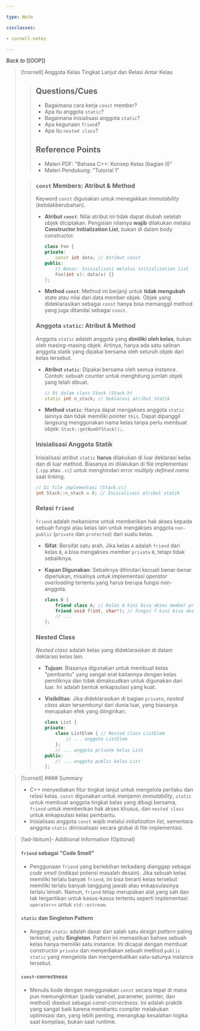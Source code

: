 ```yaml
---

type: Note

cssclasses:

- cornell-notes

---
```


_Back to_ [[OOP]]

> [!cornell] Anggota Kelas Tingkat Lanjut dan Relasi Antar Kelas
> 
> > ## Questions/Cues
> > 
> > - Bagaimana cara kerja `const` member?
> > - Apa itu anggota `static`?
> > - Bagaimana inisialisasi anggota `static`?
> > - Apa kegunaan `friend`?
> > - Apa itu `nested class`?
> > 
> > ## Reference Points
> > 
> > - Materi PDF: "Bahasa C++: Konsep Kelas (bagian II)"
> > - Materi Pendukung: "Tutorial 1"
>
> > ### `const` Members: Atribut & Method
> > 
> > Keyword `const` digunakan untuk menegakkan _immutability_ (ketidakberubahan).
> > 
> > - **Atribut `const`**: Nilai atribut ini tidak dapat diubah setelah objek diciptakan. Pengisian nilainya **wajib** dilakukan melalui **Constructor Initialization List**, bukan di dalam body constructor.
> >     
> >     
> >     ```cpp
> >     class Foo {
> >     private:
> >         const int data; // Atribut const
> >     public:
> >         // Benar: Inisialisasi melalui initialization list
> >         Foo(int x): data(x) {} 
> >     };
> >     ```
> >     
> > - **Method `const`**: Method ini berjanji untuk **tidak mengubah** state atau nilai dari data member objek. Objek yang dideklarasikan sebagai `const` hanya bisa memanggil method yang juga ditandai sebagai `const`.
> > 
> > ### Anggota `static`: Atribut & Method
> > 
> > Anggota `static` adalah anggota yang **dimiliki oleh kelas**, bukan oleh masing-masing objek. Artinya, hanya ada satu salinan anggota statik yang dipakai bersama oleh seluruh objek dari kelas tersebut.
> > 
> > - **Atribut `static`**: Dipakai bersama oleh semua instance. Contoh: sebuah counter untuk menghitung jumlah objek yang telah dibuat.
> >     
> >     
> >     ```cpp
> >     // Di dalam class Stack (Stack.h)
> >     static int n_stack; // Deklarasi atribut statik
> >     ```
> >     
> > - **Method `static`**: Hanya dapat mengakses anggota `static` lainnya dan tidak memiliki pointer `this`. Dapat dipanggil langsung menggunakan nama kelas tanpa perlu membuat objek: `Stack::getNumOfStack();`.
> > 
> > ### Inisialisasi Anggota Statik
> > 
> > Inisialisasi atribut `static` **harus** dilakukan di luar deklarasi kelas dan di luar method. Biasanya ini dilakukan di file implementasi (`.cpp` atau `.cc`) untuk menghindari error _multiply defined name_ saat linking.
> > 
> > 
> > ```cpp
> > // Di file implementasi (Stack.cc)
> > int Stack::n_stack = 0; // Inisialisasi atribut statik
> > ```
> > 
> > ### Relasi `friend`
> > 
> > `friend` adalah mekanisme untuk memberikan hak akses kepada sebuah fungsi atau kelas lain untuk mengakses anggota `non-public` (`private` dan `protected`) dari suatu kelas.
> > 
> > - **Sifat**: Bersifat satu arah. Jika kelas `A` adalah `friend` dari kelas `B`, `A` bisa mengakses member `private` `B`, tetapi tidak sebaliknya.
> > - **Kapan Digunakan**: Sebaiknya dihindari kecuali benar-benar diperlukan, misalnya untuk implementasi _operator overloading_ tertentu yang harus berupa fungsi non-anggota.
> >     
> >     
> >     ```cpp
> >     class B {
> >         friend class A; // Kelas A kini bisa akses member private B
> >         friend void f(int, char*); // Fungsi f kini bisa akses member private B
> >         // ...
> >     };
> >     ```
> >     
> > 
> > ### Nested Class
> > 
> > _Nested class_ adalah kelas yang dideklarasikan di dalam deklarasi kelas lain.
> > 
> > - **Tujuan**: Biasanya digunakan untuk membuat kelas "pembantu" yang sangat erat kaitannya dengan kelas pemiliknya dan tidak dimaksudkan untuk digunakan dari luar. Ini adalah bentuk enkapsulasi yang kuat.
> > - **Visibilitas**: Jika dideklarasikan di bagian `private`, _nested class_ akan tersembunyi dari dunia luar, yang biasanya merupakan efek yang diinginkan.
> >     
> >     
> >     ```cpp
> >     class List {
> >     private:
> >         class ListElem { // Nested class ListElem
> >             // ... anggota ListElem
> >         };
> >         // ... anggota private kelas List
> >     public:
> >         // ... anggota public kelas List
> >     };
> >     ```
> >     

> [!cornell] #### Summary
> 
> - C++ menyediakan fitur tingkat lanjut untuk mengelola perilaku dan relasi kelas. `const` digunakan untuk menjamin _immutability_, `static` untuk membuat anggota tingkat kelas yang dibagi bersama, `friend` untuk memberikan hak akses khusus, dan `nested class` untuk enkapsulasi kelas pembantu.
> - Inisialisasi anggota `const` wajib melalui _initialization list_, sementara anggota `static` diinisialisasi secara global di file implementasi.

> [!ad-libitum]- Additional Information (Optional)
> 
> #### `friend` sebagai "Code Smell"
> 
> - Penggunaan `friend` yang berlebihan terkadang dianggap sebagai _code smell_ (indikasi potensi masalah desain). Jika sebuah kelas memiliki terlalu banyak `friend`, ini bisa berarti kelas tersebut memiliki terlalu banyak tanggung jawab atau enkapsulasinya terlalu lemah. Namun, `friend` tetap merupakan alat yang sah dan tak tergantikan untuk kasus-kasus tertentu seperti implementasi `operator<<` untuk `std::ostream`.
> 
> #### `static` dan Singleton Pattern
> 
> - Anggota `static` adalah dasar dari salah satu _design pattern_ paling terkenal, yaitu **Singleton**. Pattern ini memastikan bahwa sebuah kelas hanya memiliki satu instance. Ini dicapai dengan membuat constructor `private` dan menyediakan sebuah method `public static` yang mengelola dan mengembalikan satu-satunya instance tersebut.
> 
> #### `const`-correctness
> 
> - Menulis kode dengan menggunakan `const` secara tepat di mana pun memungkinkan (pada variabel, parameter, pointer, dan method) disebut sebagai _const-correctness_. Ini adalah praktik yang sangat baik karena membantu compiler melakukan optimisasi dan, yang lebih penting, menangkap kesalahan logika saat kompilasi, bukan saat runtime.